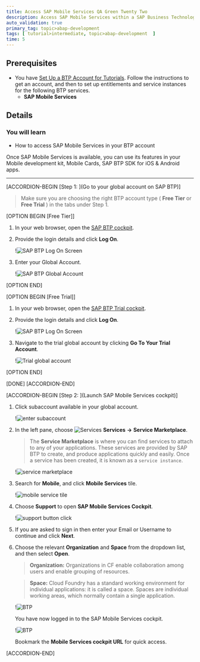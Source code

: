 ```yaml
---
title: Access SAP Mobile Services QA Green Twenty Two
description: Access SAP Mobile Services within a SAP Business Technology Platform account and open the Mobile Services cockpit.
auto_validation: true
primary_tag: topic>abap-development
tags: [ tutorial>intermediate, topic>abap-development  ]
time: 5
---
```

## Prerequisites  
- You have [Set Up a BTP Account for Tutorials](group.btp-setup). Follow the instructions to get an account, and then to set up entitlements and service instances for the following BTP services.
    - **SAP Mobile Services**

## Details
### You will learn
  - How to access SAP Mobile Services in your BTP account

Once SAP Mobile Services is available, you can use its features in your Mobile development kit, Mobile Cards, SAP BTP SDK for iOS & Android apps.

---

[ACCORDION-BEGIN [Step 1: ](Go to your global account on SAP BTP)]

> Make sure you are choosing the right BTP account type ( **Free Tier** or **Free Trial** ) in the tabs under Step 1.

[OPTION BEGIN [Free Tier]]

1. In your web browser, open the [SAP BTP cockpit](https://account.hana.ondemand.com/cockpit).

2. Provide the login details and click **Log On**.

    !![SAP BTP Log On Screen](img-2.2.png)

3. Enter your Global Account.

    !![SAP BTP Global Account](img-2-tier-3.png)

[OPTION END]

[OPTION BEGIN [Free Trial]]

1. In your web browser, open the [SAP BTP Trial cockpit](https://account.hanatrial.ondemand.com/cockpit).

2. Provide the login details and click **Log On**.

    !![SAP BTP Log On Screen](img-2.2.png)

3. Navigate to the trial global account by clicking **Go To Your Trial Account**.

    !![Trial global account](img-2-trial-3.png)

[OPTION END]

[DONE]
[ACCORDION-END]


[ACCORDION-BEGIN [Step 2: ](Launch SAP Mobile Services cockpit)]

1. Click subaccount available in your global account.

    !![enter subaccount](img-1.2.png)

2. In the left pane, choose ![Services](icon-services.png) **Services** **&rarr;** **Service Marketplace**.

    >The **Service Marketplace** is where you can find services to attach to any of your applications. These services are provided by SAP BTP to create, and produce applications quickly and easily. Once a service has been created, it is known as a `service instance`.

    !![service marketplace](img-1.4.png)

3. Search for **Mobile**, and click **Mobile Services** tile.  

    !![mobile service tile](img-1.5.png)

4. Choose **Support** to open **SAP Mobile Services Cockpit**.

    !![support button click](img-1.6.png)

5. If you are asked to sign in then enter your Email or Username to continue and click **Next**.

6. Choose the relevant **Organization** and **Space** from the dropdown list, and then select **Open**.

    >**Organization:** Organizations in CF enable collaboration among users and enable grouping of resources.

    >**Space:** Cloud Foundry has a standard working environment for individual applications: it is called a space. Spaces are individual working areas, which normally contain a single application.

    !![BTP](img-1.8.png)

    You have now logged in to the SAP Mobile Services cockpit.

    !![BTP](img-1.9.png)

    Bookmark the **Mobile Services cockpit URL** for quick access.

[ACCORDION-END]
